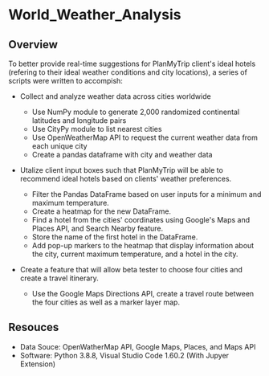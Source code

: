 # World_Weather_Analysis


## Overview 
To better provide real-time suggestions for PlanMyTrip client's ideal hotels (refering to their ideal weather conditions and city locations), a series of scripts were written to accompish:
- Collect and analyze weather data across cities worldwide 
    -  Use NumPy module to generate 2,000 randomized continental latitudes and longitude pairs 
    - Use CityPy module to list nearest cities
    - Use OpenWeatherMap API to request the current weather data from each unique city
    - Create a pandas dataframe with city and weather data

- Utalize client input boxes such that PlanMyTrip will be able to recommend ideal hotels based on clients' weather preferences.
    - Filter the Pandas DataFrame based on user inputs for a minimum and maximum temperature.
    - Create a heatmap for the new DataFrame.
    - Find a hotel from the cities' coordinates using Google's Maps and Places API, and Search Nearby feature.
    - Store the name of the first hotel in the DataFrame.
    - Add pop-up markers to the heatmap that display information about the city, current maximum temperature, and a hotel in the city.
- Create a feature that will allow beta tester to choose four cities and create a travel itinerary. 
    - Use the Google Maps Directions API, create a travel route between the four cities as well as a marker layer map.

## Resouces
- Data Souce: OpenWatherMap API, Google Maps, Places, and Maps API 
- Software: Python 3.8.8, Visual Studio Code 1.60.2 (With Jupyer Extension)








